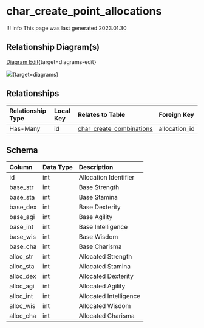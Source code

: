 # char_create_point_allocations

!!! info
	This page was last generated 2023.01.30

## Relationship Diagram(s)

[Diagram Edit](https://mermaid.live/edit#eyJjb2RlIjoiZXJEaWFncmFtXG4gICAgY2hhcl9jcmVhdGVfcG9pbnRfYWxsb2NhdGlvbnMge1xuICAgICAgICBpbnR1bnNpZ25lZCBpZFxuICAgIH1cbiAgICBjaGFyX2NyZWF0ZV9jb21iaW5hdGlvbnMge1xuICAgICAgICBpbnR1bnNpZ25lZCBzdGFydF96b25lXG4gICAgICAgIGludHVuc2lnbmVkIGFsbG9jYXRpb25faWRcbiAgICB9XG4gICAgY2hhcl9jcmVhdGVfcG9pbnRfYWxsb2NhdGlvbnMgfHwtLW97IGNoYXJfY3JlYXRlX2NvbWJpbmF0aW9ucyA6IFwiSGFzLU1hbnlcIlxuXG4iLCJtZXJtYWlkIjp7InRoZW1lIjoiZGVmYXVsdCJ9LCJ1cGRhdGVFZGl0b3IiOnRydWUsImF1dG9TeW5jIjp0cnVlLCJ1cGRhdGVEaWFncmFtIjp0cnVlfQ==){target=diagrams-edit}

[![](https://mermaid.ink/img/eyJjb2RlIjoiZXJEaWFncmFtXG4gICAgY2hhcl9jcmVhdGVfcG9pbnRfYWxsb2NhdGlvbnMge1xuICAgICAgICBpbnR1bnNpZ25lZCBpZFxuICAgIH1cbiAgICBjaGFyX2NyZWF0ZV9jb21iaW5hdGlvbnMge1xuICAgICAgICBpbnR1bnNpZ25lZCBzdGFydF96b25lXG4gICAgICAgIGludHVuc2lnbmVkIGFsbG9jYXRpb25faWRcbiAgICB9XG4gICAgY2hhcl9jcmVhdGVfcG9pbnRfYWxsb2NhdGlvbnMgfHwtLW97IGNoYXJfY3JlYXRlX2NvbWJpbmF0aW9ucyA6IFwiSGFzLU1hbnlcIlxuXG4iLCJtZXJtYWlkIjp7InRoZW1lIjoiZGVmYXVsdCJ9LCJ1cGRhdGVFZGl0b3IiOnRydWUsImF1dG9TeW5jIjp0cnVlLCJ1cGRhdGVEaWFncmFtIjp0cnVlfQ==)](https://mermaid.ink/img/eyJjb2RlIjoiZXJEaWFncmFtXG4gICAgY2hhcl9jcmVhdGVfcG9pbnRfYWxsb2NhdGlvbnMge1xuICAgICAgICBpbnR1bnNpZ25lZCBpZFxuICAgIH1cbiAgICBjaGFyX2NyZWF0ZV9jb21iaW5hdGlvbnMge1xuICAgICAgICBpbnR1bnNpZ25lZCBzdGFydF96b25lXG4gICAgICAgIGludHVuc2lnbmVkIGFsbG9jYXRpb25faWRcbiAgICB9XG4gICAgY2hhcl9jcmVhdGVfcG9pbnRfYWxsb2NhdGlvbnMgfHwtLW97IGNoYXJfY3JlYXRlX2NvbWJpbmF0aW9ucyA6IFwiSGFzLU1hbnlcIlxuXG4iLCJtZXJtYWlkIjp7InRoZW1lIjoiZGVmYXVsdCJ9LCJ1cGRhdGVFZGl0b3IiOnRydWUsImF1dG9TeW5jIjp0cnVlLCJ1cGRhdGVEaWFncmFtIjp0cnVlfQ==){target=diagrams}


## Relationships

| Relationship Type | Local Key | Relates to Table | Foreign Key |
| :--- | :--- | :--- | :--- |
| Has-Many | id | [char_create_combinations](../../schema/characters/char_create_combinations.md) | allocation_id |


## Schema

| Column | Data Type | Description |
| :--- | :--- | :--- |
| id | int | Allocation Identifier |
| base_str | int | Base Strength |
| base_sta | int | Base Stamina |
| base_dex | int | Base Dexterity |
| base_agi | int | Base Agility |
| base_int | int | Base Intelligence |
| base_wis | int | Base Wisdom |
| base_cha | int | Base Charisma |
| alloc_str | int | Allocated Strength |
| alloc_sta | int | Allocated Stamina |
| alloc_dex | int | Allocated Dexterity |
| alloc_agi | int | Allocated Agility |
| alloc_int | int | Allocated Intelligence |
| alloc_wis | int | Allocated Wisdom |
| alloc_cha | int | Allocated Charisma |

